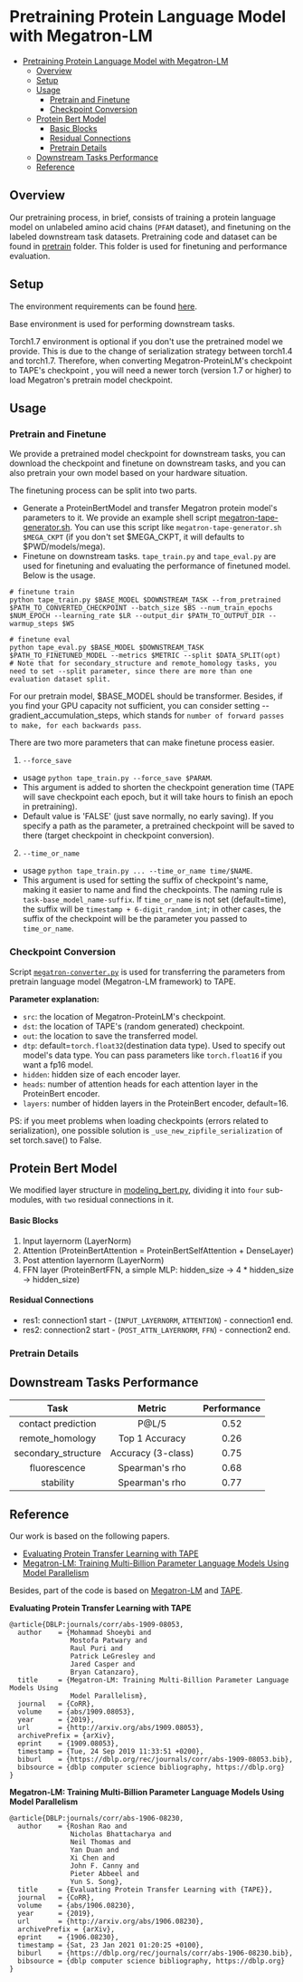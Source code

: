 # Pretraining Protein Language Model with Megatron-LM

<!-- TOC -->

- [Pretraining Protein Language Model with Megatron-LM](#pretraining-protein-language-model-with-megatron-lm)
  - [Overview](#overview)
  - [Setup](#setup)
  - [Usage](#usage)
    - [Pretrain and Finetune](#pretrain-and-finetune)
    - [Checkpoint Conversion](#checkpoint-conversion)
  - [Protein Bert Model](#protein-bert-model)
      - [Basic Blocks](#basic-blocks)
      - [Residual Connections](#residual-connections)
    - [Pretrain Details](#pretrain-details)
  - [Downstream Tasks Performance](#downstream-tasks-performance)
  - [Reference](#reference)

<!-- /TOC -->

## Overview

Our pretraining process, in brief, consists of training a protein language model on unlabeled amino acid chains (`PFAM` dataset), and finetuning on the labeled downstream task datasets. Pretraining code and dataset can be found in [pretrain](../pretrain/) folder. This folder is used for finetuning and performance evaluation.

## Setup

The environment requirements can be found [here](./conda_env).

Base environment is used for performing downstream tasks. 

Torch1.7 environment is optional if you don't use the pretrained model we provide. This is due to the change of serialization strategy between torch1.4 and torch1.7. Therefore, when converting Megatron-ProteinLM's checkpoint to TAPE's checkpoint , you will need a newer torch (version 1.7 or higher) to load Megatron's pretrain model checkpoint.


## Usage

### Pretrain and Finetune

We provide a pretrained model checkpoint for downstream tasks, you can download the checkpoint and finetune on downstream tasks, and you can also pretrain your own model based on your hardware situation.


The finetuning process can be split into two parts.
- Generate a ProteinBertModel and transfer Megatron protein model's parameters to it. We provide an example shell script [megatron-tape-generator.sh](./scripts/shells/megatron-tape-generator.sh). You can use this script like `megatron-tape-generator.sh $MEGA_CKPT` (if you don't set $MEGA_CKPT, it will defaults to $PWD/models/mega).
- Finetune on downstream tasks. `tape_train.py` and `tape_eval.py` are used for finetuning and evaluating the performance of finetuned model. Below is the usage.

```shell
# finetune train
python tape_train.py $BASE_MODEL $DOWNSTREAM_TASK --from_pretrained $PATH_TO_CONVERTED_CHECKPOINT --batch_size $BS --num_train_epochs $NUM_EPOCH --learning_rate $LR --output_dir $PATH_TO_OUTPUT_DIR --warmup_steps $WS

# finetune eval
python tape_eval.py $BASE_MODEL $DOWNSTREAM_TASK $PATH_TO_FINETUNED_MODEL --metrics $METRIC --split $DATA_SPLIT(opt)
# Note that for secondary_structure and remote_homology tasks, you need to set --split parameter, since there are more than one evaluation dataset split.
```

For our pretrain model, $BASE_MODEL should be transformer. Besides, if you find your GPU capacity not sufficient, you can consider setting --gradient_accumulation_steps, which stands for `number of forward passes to make, for each backwards pass`.


There are two more parameters that can make finetune process easier.

1. `--force_save`
- usage `python tape_train.py --force_save $PARAM`.
- This argument is added to shorten the checkpoint generation time (TAPE will save checkpoint each epoch, but it will take hours to finish an epoch in pretraining).
- Default value is 'FALSE' (just save normally, no early saving). If you specify a path as the parameter, a pretrained checkpoint will be saved to there (target checkpoint in checkpoint conversion).

2. `--time_or_name`
- usage `python tape_train.py ... --time_or_name time/$NAME`.
- This argument is used for setting the suffix of checkpoint's name, making it easier to name and find the checkpoints. The naming rule is `task-base_model_name-suffix`. If `time_or_name` is not set (default=time), the suffix will be `timestamp + 6-digit_random_int`; in other cases, the suffix of the checkpoint will be the parameter you passed to `time_or_name`.


### Checkpoint Conversion
Script [`megatron-converter.py`](./converter/megatron-converter.py) is used for transferring the parameters from pretrain language model (Megatron-LM framework) to TAPE.

**Parameter explanation:**

- `src`:      the location of Megatron-ProteinLM's checkpoint.
- `dst`:      the location of TAPE's (random generated) checkpoint.
- `out`:      the location to save the transferred model.
- `dtp`:      default=`torch.float32`(destination data type). Used to specify out model's data type. You can pass parameters like `torch.float16` if you want a fp16 model.
- `hidden`:   hidden size of each encoder layer.
- `heads`:    number of attention heads for each attention layer in the ProteinBert encoder.
- `layers`:   number of hidden layers in the ProteinBert encoder, default=16.

PS: if you meet problems when loading checkpoints (errors related to serialization), one possible solution is `_use_new_zipfile_serialization` of set torch.save() to False.


## Protein Bert Model
We modified layer structure in [modeling_bert.py](./tape/models/modeling_bert.py), dividing it into `four` sub-modules, with `two` residual connections in it.

#### Basic Blocks
1. Input layernorm (LayerNorm)
2. Attention (ProteinBertAttention = ProteinBertSelfAttention + DenseLayer)
3. Post attention layernorm (LayerNorm)
4. FFN layer (ProteinBertFFN, a simple MLP: hidden_size -> 4 * hidden_size -> hidden_size)

#### Residual Connections
- res1: connection1 start - (`INPUT_LAYERNORM`, `ATTENTION`) - connection1 end.
- res2: connection2 start - (`POST_ATTN_LAYERNORM`, `FFN`) - connection2 end.


### Pretrain Details


## Downstream Tasks Performance

| Task | Metric | Performance |
|:-:|:-:|:-:|
| contact prediction  | P@L/5               | 0.52 |
| remote_homology     | Top 1 Accuracy      | 0.26 |
| secondary_structure | Accuracy (3-class)  | 0.75 |
| fluorescence        | Spearman's rho      | 0.68 |
| stability           | Spearman's rho      | 0.77 |



## Reference

Our work is based on the following papers.
- [Evaluating Protein Transfer Learning with TAPE](https://arxiv.org/abs/1906.08230v1)
- [Megatron-LM: Training Multi-Billion Parameter Language Models Using Model Parallelism](https://arxiv.org/abs/1909.08053v4)

Besides, part of the code is based on [Megatron-LM](https://github.com/NVIDIA/Megatron-LM) and [TAPE](https://github.com/songlab-cal/tape).

__Evaluating Protein Transfer Learning with TAPE__
```
@article{DBLP:journals/corr/abs-1909-08053,
  author    = {Mohammad Shoeybi and
               Mostofa Patwary and
               Raul Puri and
               Patrick LeGresley and
               Jared Casper and
               Bryan Catanzaro},
  title     = {Megatron-LM: Training Multi-Billion Parameter Language Models Using
               Model Parallelism},
  journal   = {CoRR},
  volume    = {abs/1909.08053},
  year      = {2019},
  url       = {http://arxiv.org/abs/1909.08053},
  archivePrefix = {arXiv},
  eprint    = {1909.08053},
  timestamp = {Tue, 24 Sep 2019 11:33:51 +0200},
  biburl    = {https://dblp.org/rec/journals/corr/abs-1909-08053.bib},
  bibsource = {dblp computer science bibliography, https://dblp.org}
}
```

__Megatron-LM: Training Multi-Billion Parameter Language Models Using Model Parallelism__
```
@article{DBLP:journals/corr/abs-1906-08230,
  author    = {Roshan Rao and
               Nicholas Bhattacharya and
               Neil Thomas and
               Yan Duan and
               Xi Chen and
               John F. Canny and
               Pieter Abbeel and
               Yun S. Song},
  title     = {Evaluating Protein Transfer Learning with {TAPE}},
  journal   = {CoRR},
  volume    = {abs/1906.08230},
  year      = {2019},
  url       = {http://arxiv.org/abs/1906.08230},
  archivePrefix = {arXiv},
  eprint    = {1906.08230},
  timestamp = {Sat, 23 Jan 2021 01:20:25 +0100},
  biburl    = {https://dblp.org/rec/journals/corr/abs-1906-08230.bib},
  bibsource = {dblp computer science bibliography, https://dblp.org}
}
```

